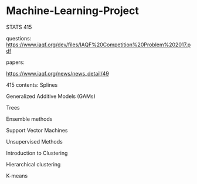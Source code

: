 # Machine-Learning-Project
STATS 415


questions: 
https://www.iaqf.org/dev/files/IAQF%20Competition%20Problem%202017.pdf

papers: 

https://www.iaqf.org/news/news_detail/49




415 contents: 
Splines

Generalized Additive Models (GAMs)

Trees

Ensemble methods

Support Vector Machines

Unsupervised Methods

Introduction to Clustering

Hierarchical clustering

K-means
